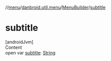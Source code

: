 //[menu](../../../index.md)/[danbroid.util.menu](../index.md)/[MenuBuilder](index.md)/[subtitle](subtitle.md)



# subtitle  
[androidJvm]  
Content  
open var [subtitle](subtitle.md): [String](https://kotlinlang.org/api/latest/jvm/stdlib/kotlin/-string/index.html)  



